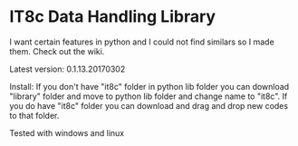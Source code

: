 # IT8c Data Handling Library
I want certain features in python and I could not find similars so I made them. Check out the wiki.

Latest version: 0.1.13.20170302

Install: If you don't have "it8c" folder in python lib folder you can download "library" folder and move to python lib folder and change name to "it8c". If you do have "it8c" folder you can download and drag and drop new codes to that folder.

Tested with windows and linux
